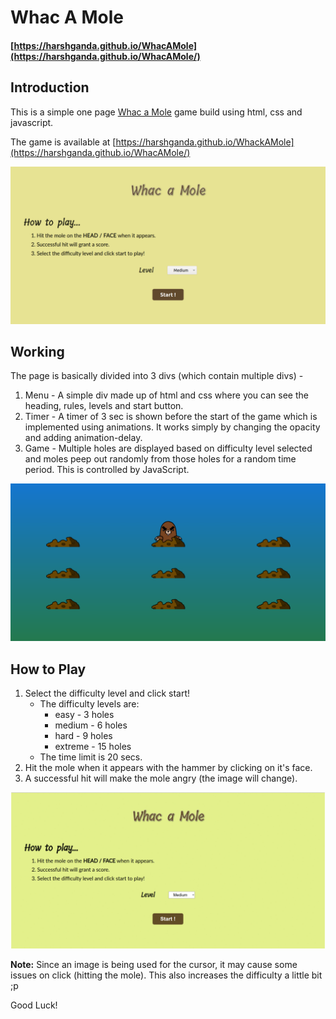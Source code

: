 # Whac A Mole

#### [https://harshganda.github.io/WhacAMole](https://harshganda.github.io/WhacAMole/)

## Introduction

This is a simple one page [Whac a Mole](https://en.wikipedia.org/wiki/Whac-A-Mole) game build using html, css and javascript.

The game is available at [https://harshganda.github.io/WhackAMole](https://harshganda.github.io/WhacAMole/)

![Game Menu](doc/rules.png)

## Working

The page is basically divided into 3 divs (which contain multiple divs) - 

1. Menu - A simple div made up of html and css where you can see the heading, rules, levels and start button.
2. Timer - A timer of 3 sec is shown before the start of the game which is implemented using animations. It works simply by changing the opacity and adding animation-delay.
3. Game - Multiple holes are displayed based on difficulty level selected and moles peep out randomly from those holes for a random time period. This is controlled by JavaScript.

![Game](doc/game.png)

## How to Play

1. Select the difficulty level and click start!
   - The difficulty levels are:
      - easy - 3 holes
      - medium - 6 holes
      - hard - 9 holes
      - extreme - 15 holes
   - The time limit is 20 secs.
2. Hit the mole when it appears with the hammer by clicking on it's face.
3. A successful hit will make the mole angry (the image will change).

![Gif](doc/whacamole.gif)

**Note:** Since an image is being used for the cursor, it may cause some issues on click (hitting the mole). This also increases the difficulty a little bit ;p

Good Luck! 

